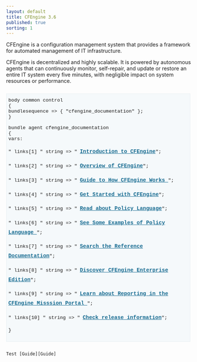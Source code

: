 ```yaml
---
layout: default
title: CFEngine 3.6
published: true
sorting: 1
---
```


CFEngine is a configuration management system that provides a framework for automated management of IT infrastructure.

CFEngine is decentralized and highly scalable. It is powered by autonomous agents that can continuously monitor, self-repair, and update or restore an entire IT system every five minutes, with negligible impact on system resources or performance.

<div class="highlight" style="font-weight: normal;">
<div class="cf3" style="background: #f5f9fb; border: 1px solid #e8eff1; display: block; font-weight: normal; margin: 2em 0; overflow: auto; padding: 2% 2% 2% 1%; width: 96%;font-family: Liberation Mono,Consolas,monospace;font-size: small;">
<span style="font-weight: normal;" class="k">body common control<span style="font-weight: normal;" class="k"> <br/>   
<span style="font-weight: normal;" class="p">{</span><br/>    
<span style="font-weight: normal;" class="kr">bundlesequence <span style="font-weight: normal;" class="o">=&gt;</span> <span style="font-weight: normal;" class="p">{</span> <span style="font-weight: normal;" class="s">"cfengine_documentation"</span> }<span style="font-weight: normal;" class="p">;</span><br/>    
<span style="font-weight: normal;" class="p">}</span><br/>  
<br/>    
<span style="font-weight: normal;" class="k">bundle agent<span style="font-weight: normal;" class="k"> <span style="font-weight: normal;" class="nf">cfengine_documentation</span><br/>     
<span style="font-weight: normal;" class="p">{</span><br/>     
<span style="font-weight: normal;" class="kr">vars: </span><br/>   
<br/>  
   <span style="font-weight: normal;" class="p">"</span>
 <span style="font-weight: normal;" class="nv">links[1]</span>
 <span style="font-weight: normal;" class="p">"</span>   <span style="font-weight: normal;" class="kt">string </span>
 <span style="font-weight: normal;" class="o">=&gt; </span>
 <span style="font-weight: normal;" class="s" style="font-weight: normal;">"<a style="font-weight:bolder; color: #156a90; text-decoration:underline;font-size: 1.1em;line-height: 1.8; padding-left: 0.5em;" href="overview-introduction.html">Introduction to CFEngine</a>";</span> <br/>
 
  <span style="font-weight: normal;" class="p">"</span>
 <span style="font-weight: normal;" class="nv">links[2]</span>
 <span style="font-weight: normal;" class="p">"</span>   <span style="font-weight: normal;" class="kt">string </span>
 <span style="font-weight: normal;" class="o">=&gt; </span>
 <span style="font-weight: normal;" class="s" style="font-weight: normal;">"<a style="font-weight:bolder; color: #156a90; text-decoration:underline;font-size: 1.1em;line-height: 1.8; padding-left: 0.5em;" href="overview.html">Overview of CFEngine</a>";</span> <br/>
 
  <span style="font-weight: normal;" class="p">"</span>
 <span style="font-weight: normal;" class="nv">links[3]</span>
 <span style="font-weight: normal;" class="p">"</span>   <span style="font-weight: normal;" class="kt">string </span>
 <span style="font-weight: normal;" class="o">=&gt; </span>
 <span style="font-weight: normal;" class="s" style="font-weight: normal;">"<a style="font-weight:bolder; color: #156a90; text-decoration:underline;font-size: 1.1em;line-height: 1.8; padding-left: 0.5em;" href="guide.html">Guide to How CFEngine Works </a>";</span> <br/>
 
  <span style="font-weight: normal;" class="p">"</span>
 <span style="font-weight: normal;" class="nv">links[4]</span>
 <span style="font-weight: normal;" class="p">"</span>   <span style="font-weight: normal;" class="kt">string </span>
 <span style="font-weight: normal;" class="o">=&gt; </span>
 <span style="font-weight: normal;" class="s" style="font-weight: normal;">"<a style="font-weight:bolder; color: #156a90; text-decoration:underline;font-size: 1.1em;line-height: 1.8; padding-left: 0.5em;" href="getting-started.html">Get Started with CFEngine</a>";</span> <br/>
 
  <span style="font-weight: normal;" class="p">"</span>
 <span style="font-weight: normal;" class="nv">links[5]</span>
 <span style="font-weight: normal;" class="p">"</span>   <span style="font-weight: normal;" class="kt">string </span>
 <span style="font-weight: normal;" class="o">=&gt; </span>
 <span style="font-weight: normal;" class="s" style="font-weight: normal;">"<a style="font-weight:bolder; color: #156a90; text-decoration:underline;font-size: 1.1em;line-height: 1.8; padding-left: 0.5em;" href="guide-writing-policy-and-promises.html">Read about Policy Language</a>";</span> <br/>
 
  <span style="font-weight: normal;" class="p">"</span>
 <span style="font-weight: normal;" class="nv">links[6]</span>
 <span style="font-weight: normal;" class="p">"</span>   <span style="font-weight: normal;" class="kt">string </span>
 <span style="font-weight: normal;" class="o">=&gt; </span>
 <span style="font-weight: normal;" class="s" style="font-weight: normal;">"<a style="font-weight:bolder; color: #156a90; text-decoration:underline;font-size: 1.1em;line-height: 1.8; padding-left: 0.5em;" href="examples.html">See Some Examples of Policy Language </a>";</span> <br/>
 
  <span style="font-weight: normal;" class="p">"</span>
 <span style="font-weight: normal;" class="nv">links[7]</span>
 <span style="font-weight: normal;" class="p">"</span>   <span style="font-weight: normal;" class="kt">string </span>
 <span style="font-weight: normal;" class="o">=&gt; </span>
 <span style="font-weight: normal;" class="s" style="font-weight: normal;">"<a style="font-weight:bolder; color: #156a90; text-decoration:underline;font-size: 1.1em;line-height: 1.8; padding-left: 0.5em;" href="reference.html">Search the Reference Documentation</a>";</span> <br/>
 
  <span style="font-weight: normal;" class="p">"</span>
 <span style="font-weight: normal;" class="nv">links[8]</span>
 <span style="font-weight: normal;" class="p">"</span>   <span style="font-weight: normal;" class="kt">string </span>
 <span style="font-weight: normal;" class="o">=&gt; </span>
 <span style="font-weight: normal;" class="s" style="font-weight: normal;">"<a style="font-weight:bolder; color: #156a90; text-decoration:underline;font-size: 1.1em;line-height: 1.8; padding-left: 0.5em;" href="overview-system-overview-enterprise-overview.html">Discover CFEngine Enterprise Edition</a>";</span> <br/>
 
  <span style="font-weight: normal;" class="p">"</span>
 <span style="font-weight: normal;" class="nv">links[9]</span>
 <span style="font-weight: normal;" class="p">"</span>   <span style="font-weight: normal;" class="kt">string </span>
 <span style="font-weight: normal;" class="o">=&gt; </span>
 <span style="font-weight: normal;" class="s" style="font-weight: normal;">"<a style="font-weight:bolder; color: #156a90; text-decoration:underline;font-size: 1.1em;line-height: 1.8; padding-left: 0.5em;" href="overview-system-overview-enterprise-overview-enterprise-mission-portal-overview-mission-portal-reports.html">Learn about Reporting in the CFEngine Misssion Portal </a>";</span> <br/>
 
  <span style="font-weight: normal;" class="p">"</span>
 <span style="font-weight: normal;" class="nv">links[10]</span>
 <span style="font-weight: normal;" class="p">"</span>   <span style="font-weight: normal;" class="kt">string </span>
 <span style="font-weight: normal;" class="o">=&gt; </span>
 <span style="font-weight: normal;" class="s" style="font-weight: normal;">"<a style="font-weight:bolder; color: #156a90; text-decoration:underline;font-size: 1.1em;line-height: 1.8; padding-left: 0.5em;" href="overview-learning-resources-latest-release.html">Check release information</a>";</span> <br/>
   
<span style="font-weight: normal;" class="p">}</span> <br/>    
</div>
</div>

```nocode
Test [Guide][Guide]
```


















